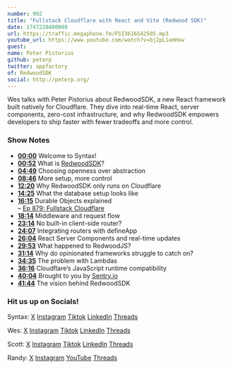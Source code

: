 ```yaml
---
number: 902
title: "Fullstack Cloudflare with React and Vite (Redwood SDK)"
date: 1747220400000
url: https://traffic.megaphone.fm/FSI3616542505.mp3
youtube_url: https://www.youtube.com/watch?v=bj2pL1amHow
guest: 
name: Peter Pistorius
github: peterp
twitter: appfactory
of: RedwoodSDK
social: http://peterp.org/
---
```


Wes talks with Peter Pistorius about RedwoodSDK, a new React framework built natively for Cloudflare. They dive into real-time React, server components, zero-cost infrastructure, and why RedwoodSDK empowers developers to ship faster with fewer tradeoffs and more control.

### Show Notes

* **[00:00](#t=00:00)** Welcome to Syntax!
* **[00:52](#t=00:52)** What is [RedwoodSDK](https://rwsdk.com/)?
* **[04:49](#t=04:49)** Choosing openness over abstraction
* **[08:46](#t=08:46)** More setup, more control
* **[12:20](#t=12:20)** Why RedwoodSDK only runs on Cloudflare
* **[14:25](#t=14:25)** What the database setup looks like
* **[16:15](#t=16:15)** Durable Objects explained  
  – [Ep 879: Fullstack Cloudflare](https://syntax.fm/show/879/fullstack-cloudflare)
* **[18:14](#t=18:14)** Middleware and request flow
* **[23:14](#t=23:14)** No built-in client-side router?
* **[24:07](#t=24:07)** Integrating routers with defineApp
* **[26:04](#t=26:04)** React Server Components and real-time updates
* **[29:53](#t=29:53)** What happened to RedwoodJS?
* **[31:14](#t=31:14)** Why do opinionated frameworks struggle to catch on?
* **[34:35](#t=34:35)** The problem with Lambdas
* **[36:16](#t=36:16)** Cloudflare’s JavaScript runtime compatibility
* **[40:04](#t=40:04)** Brought to you by [Sentry.io](https://sentry.io)
* **[41:44](#t=41:44)** The vision behind RedwoodSDK

### Hit us up on Socials!

Syntax: [X](https://twitter.com/syntaxfm) [Instagram](https://www.instagram.com/syntax_fm/) [Tiktok](https://www.tiktok.com/@syntaxfm) [LinkedIn](https://www.linkedin.com/company/96077407/admin/feed/posts/) [Threads](https://www.threads.net/@syntax_fm)

Wes: [X](https://twitter.com/wesbos) [Instagram](https://www.instagram.com/wesbos/) [Tiktok](https://www.tiktok.com/@wesbos) [LinkedIn](https://www.linkedin.com/in/wesbos/) [Threads](https://www.threads.net/@wesbos)

Scott: [X](https://twitter.com/stolinski) [Instagram](https://www.instagram.com/stolinski/) [Tiktok](https://www.tiktok.com/@stolinski) [LinkedIn](https://www.linkedin.com/in/stolinski/) [Threads](https://www.threads.net/@stolinski)

Randy: [X](https://twitter.com/randyrektor) [Instagram](https://www.instagram.com/randyrektor/) [YouTube](https://www.youtube.com/@randyrektor) [Threads](https://www.threads.net/@randyrektor)